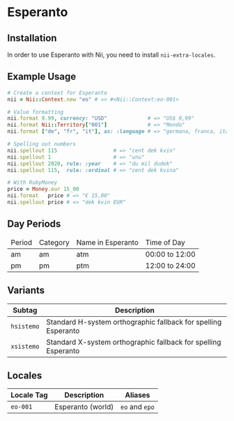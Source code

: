 <!-- This file has been generated. Source: src/docs/languages/_template.md.erb -->

# Esperanto

## Installation

In order to use Esperanto with Nii, you need to install `nii-extra-locales`.

## Example Usage

``` ruby
# Create a context for Esperanto
nii = Nii::Context.new "eo" # => #<Nii::Context:eo-001>

# Value formatting
nii.format 9.99, currency: "USD"             # => "US$ 9,99"
nii.format Nii::Territory["001"]             # => "Mondo"
nii.format ["de", "fr", "it"], as: :language # => "germana, franca, itala"

# Spelling out numbers
nii.spellout 115                  # => "cent dek kvin"
nii.spellout 1                    # => "unu"
nii.spellout 2020, rule: :year    # => "du mil dudek"
nii.spellout 115,  rule: :ordinal # => "cent dek kvina"

# With RubyMoney
price = Money.eur 15_00
nii.format   price # => "€ 15,00"
nii.spellout price # => "dek kvin EUR"
```

## Day Periods


<table>
  <thead>
    <tr>
      <td>Period</td>
      <td>Category</td>
      <td>Name in Esperanto</td>
      <td>Time of Day</td>
    </tr>
  </thead>
  <tbody>
    <tr>
      <td>am</td>
      <td>am</td>
      <td>atm</td>
      <td>00:00 to 12:00</td>
    </tr>
    <tr>
      <td>pm</td>
      <td>pm</td>
      <td>ptm</td>
      <td>12:00 to 24:00</td>
    </tr>
  </tbody>
</table>


## Variants

<table>
  <thead>
    <tr>
      <th>Subtag</th>
      <th>Description</th>
    </tr>
  </thead>
  <tbody>
    <tr>
      <td><code>hsistemo</code></td>
      <td>Standard H-system orthographic fallback for spelling Esperanto</td>
    </tr>
    <tr>
      <td><code>xsistemo</code></td>
      <td>Standard X-system orthographic fallback for spelling Esperanto</td>
    </tr>
  </tbody>
</table>

## Locales

<table>
  <thead>
    <tr>
      <th>Locale Tag</th>
      <th>Description</th>
      <th>Aliases</th>
    </tr>
  </thead>
  <tbody>
    <tr>
      <td><code>eo-001</code></td>
      <td>Esperanto (world)</td>
      <td><code>eo</code> and <code>epo</code></td>
    </tr>
  </tbody>
</table>

